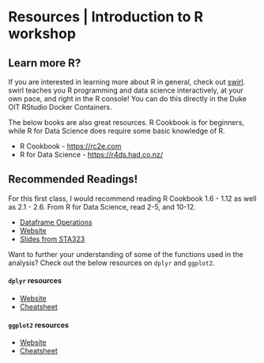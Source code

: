 
#  Resources | Introduction to R workshop


<!-- badges: start -->
<!-- badges: end -->

## Learn more R?

If you are interested in learning more about R in general, check out
[swirl](https://swirlstats.com). swirl teaches you R programming and data
science interactively, at your own pace, and right in the R console! You
can do this directly in the Duke OIT RStudio Docker Containers.

The below books are also great resources. R Cookbook is for beginners, while
R for Data Science does require some basic knowledge of R.

- R Cookbook - https://rc2e.com
- R for Data Science - https://r4ds.had.co.nz/

## Recommended Readings! 

For this first class, I would recommend reading R Cookbook 1.6 - 1.12 as well as
2.1 - 2.6. From R for Data Science, read 2-5, and 10-12. 

- [Dataframe Operations](https://www.geeksforgeeks.org/dataframe-operations-in-r/?ref=lbp)
- [Website](https://cengel.github.io/R-intro/)
- [Slides from STA323](https://sta323-sp22.github.io/slides/Lec02.pdf)

Want to further your understanding of some of the functions used in the
analysis? Check out the below resources on `dplyr` and `ggplot2`.


#### `dplyr` resources

- [Website](https://dplyr.tidyverse.org)
- [Cheatsheet](https://www.rstudio.com/wp-content/uploads/2015/02/data-wrangling-cheatsheet.pdf)

#### `ggplot2` resources

- [Website](https://ggplot2.tidyverse.org)
- [Cheatsheet](https://www.maths.usyd.edu.au/u/UG/SM/STAT3022/r/current/Misc/data-visualization-2.1.pdf)


